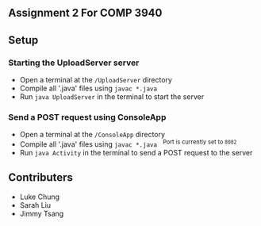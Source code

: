 ## Assignment 2 For COMP 3940

## Setup

### Starting the UploadServer server
- Open a terminal at the `/UploadServer` directory
- Compile all '.java' files using `javac *.java`
- Run `java UploadServer` in the terminal to start the server

### Send a POST request using ConsoleApp
- Open a terminal at the `/ConsoleApp` directory
- Compile all '.java' files using `javac *.java` &nbsp; <sup>Port is currently set to `8082`</sup>
- Run `java Activity` in the terminal to send a POST request to the server

## Contributers
- Luke Chung
- Sarah Liu
- Jimmy Tsang